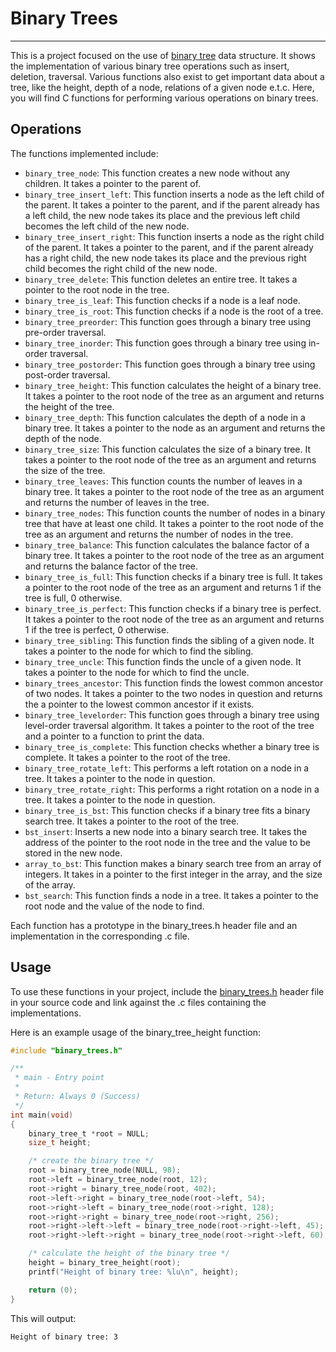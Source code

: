 # Binary Trees

---

This is a project focused on the use of [binary tree](https://en.wikipedia.org/wiki/Binary_tree)
data structure. It shows the implementation of various binary tree operations
such as insert, deletion, traversal. Various functions also exist to get important
data about a tree, like the height, depth of a node, relations of a given node e.t.c.
Here, you will find C functions for performing various operations on binary trees.

## Operations

The functions implemented include:

- `binary_tree_node`: This function creates a new node without any children. It takes
  a pointer to the parent of.
- `binary_tree_insert_left`: This function inserts a node as the left child of the parent.
  It takes a pointer to the parent, and if the parent already has a left child, the
  new node takes its place and the previous left child becomes the left child of the new node.
- `binary_tree_insert_right`: This function inserts a node as the right child of the parent.
  It takes a pointer to the parent, and if the parent already has a right child, the
  new node takes its place and the previous right child becomes the right child of the new node.
- `binary_tree_delete`: This function deletes an entire tree. It takes a pointer to the
  root node in the tree.
- `binary_tree_is_leaf`: This function checks if a node is a leaf node.
- `binary_tree_is_root`: This function checks if a node is the root of a tree.
- `binary_tree_preorder`: This function goes through a binary tree using pre-order traversal.
- `binary_tree_inorder`: This function goes through a binary tree using in-order traversal.
- `binary_tree_postorder`: This function goes through a binary tree using post-order traversal.
- `binary_tree_height`: This function calculates the height of a binary tree.
  It takes a pointer to the root node of the tree as an argument and returns the height of the tree.
- `binary_tree_depth`: This function calculates the depth of a node in a binary tree.
  It takes a pointer to the node as an argument and returns the depth of the node.
- `binary_tree_size`: This function calculates the size of a binary tree.
  It takes a pointer to the root node of the tree as an argument and returns the size of the tree.
- `binary_tree_leaves`: This function counts the number of leaves in a binary tree.
  It takes a pointer to the root node of the tree as an argument and returns the number of leaves in the tree.
- `binary_tree_nodes`: This function counts the number of nodes in a binary tree
  that have at least one child. It takes a pointer to the root node of the tree as an argument
  and returns the number of nodes in the tree.
- `binary_tree_balance`: This function calculates the balance factor of a binary tree.
  It takes a pointer to the root node of the tree as an argument and returns the balance factor of the tree.
- `binary_tree_is_full`: This function checks if a binary tree is full. It takes a pointer
  to the root node of the tree as an argument and returns 1 if the tree is full, 0 otherwise.
- `binary_tree_is_perfect`: This function checks if a binary tree is perfect.
  It takes a pointer to the root node of the tree as an argument and returns 1 if the tree is perfect, 0 otherwise.
- `binary_tree_sibling`: This function finds the sibling of a given node. It takes a pointer to the node
  for which to find the sibling.
- `binary_tree_uncle`: This function finds the uncle of a given node. It takes a pointer to the node
  for which to find the uncle.
- `binary_trees_ancestor`: This function finds the lowest common ancestor of two nodes. It takes a pointer
  to the two nodes in question and returns the a pointer to the lowest common ancestor if it exists.
- `binary_tree_levelorder`: This function goes through a binary tree using level-order traversal algorithm.
  It takes a pointer to the root of the tree and a pointer to a function to print the data.
- `binary_tree_is_complete`: This function checks whether a binary tree is complete. It takes a pointer to the root
  of the tree.
- `binary_tree_rotate_left`: This performs a left rotation on a node in a tree.
  It takes a pointer to the node in question.
- `binary_tree_rotate_right`: This performs a right rotation on a node in a tree.
  It takes a pointer to the node in question.
- `binary_tree_is_bst`: This function checks if a binary tree fits a binary search tree.
  It takes a pointer to the root of the tree.
- `bst_insert`: Inserts a new node into a binary search tree. It takes the address of the
  pointer to the root node in the tree and the value to be stored in the new node.
- `array_to_bst`: This function makes a binary search tree from an array of integers.
  It takes in a pointer to the first integer in the array, and the size of the array.
- `bst_search`: This function finds a node in a tree.
  It takes a pointer to the root node and the value of the node to find.

Each function has a prototype in the binary_trees.h header file and an implementation in the corresponding .c file.

## Usage

To use these functions in your project, include the [binary_trees.h](https://github.com/chee-zaram/binary_trees/blob/main/binary_trees.h)
header file in your source code and link against the .c files containing the implementations.

Here is an example usage of the binary_tree_height function:

```c
#include "binary_trees.h"

/**
 * main - Entry point
 *
 * Return: Always 0 (Success)
 */
int main(void)
{
    binary_tree_t *root = NULL;
    size_t height;

    /* create the binary tree */
    root = binary_tree_node(NULL, 98);
    root->left = binary_tree_node(root, 12);
    root->right = binary_tree_node(root, 402);
    root->left->right = binary_tree_node(root->left, 54);
    root->right->left = binary_tree_node(root->right, 128);
    root->right->right = binary_tree_node(root->right, 256);
    root->right->left->left = binary_tree_node(root->right->left, 45);
    root->right->left->right = binary_tree_node(root->right->left, 60);

    /* calculate the height of the binary tree */
    height = binary_tree_height(root);
    printf("Height of binary tree: %lu\n", height);

    return (0);
}
```

This will output:

```sh
Height of binary tree: 3
```
